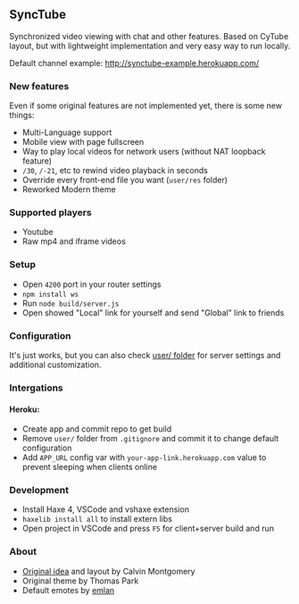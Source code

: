 ## SyncTube
Synchronized video viewing with chat and other features.
Based on CyTube layout, but with lightweight implementation and very easy way to run locally.

Default channel example: http://synctube-example.herokuapp.com/

### New features
Even if some original features are not implemented yet, there is some new things:
- Multi-Language support
- Mobile view with page fullscreen
- Way to play local videos for network users (without NAT loopback feature)
- `/30`, `/-21`, etc to rewind video playback in seconds
- Override every front-end file you want (`user/res` folder)
- Reworked Modern theme

### Supported players
- Youtube
- Raw mp4 and iframe videos

### Setup
- Open `4200` port in your router settings
- `npm install ws`
- Run `node build/server.js`
- Open showed "Local" link for yourself and send "Global" link to friends

### Configuration
It's just works, but you can also check [user/ folder](/user/README.md) for server settings and additional customization.

### Intergations
#### Heroku:
- Create app and commit repo to get build
- Remove `user/` folder from `.gitignore` and commit it to change default configuration
- Add `APP_URL` config var with `your-app-link.herokuapp.com` value to prevent sleeping when clients online

### Development
- Install Haxe 4, VSCode and vshaxe extension
- `haxelib install all` to install extern libs
- Open project in VSCode and press `F5` for client+server build and run

### About
- [Original idea](https://github.com/calzoneman/sync) and layout by Calvin Montgomery
- Original theme by Thomas Park
- Default emotes by [emlan](https://www.deviantart.com/emlan)
